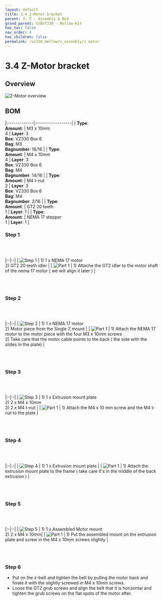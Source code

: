 ```yaml
---
layout: default
title: 3.4 Z-Motor bracket
parent: 3. Z - Assembly & Bed
grand_parent: VzBoT330 - Mellow Kit
has_toc: false
nav_order: 4
has_children: false
permalink: /vz330_mellow/z_assembly/z_motor
---
```


# 3.4 Z-Motor bracket

## Overview

![Z-Motor overview](../../assets/images/manual/vz330_mellow/z_assembly/z_motor/overview.png)

## BOM

|:-------------|:------------------|
| **Type**: <br> **Amount**: | M3 x 10mm <br> 4 | **Layer**: 3 <br> **Box**: VZ330 Box 6 <br> **Bag**: M3 <br> **Bagnumber**: 16/16 |
| **Type**: <br> **Amount**: | M4 x 10mm <br> 4 | **Layer**: 3 <br> **Box**: VZ330 Box 6 <br> **Bag**: M4 <br> **Bagnumber**: 14/16 |
| **Type**: <br> **Amount**: | M4 t-nut <br> 2 | **Layer**: 3 <br> **Box**: VZ330 Box 6 <br> **Bag**: M4 <br> **Bagnumber**: 2/16 |
| **Type**: <br> **Amount**: | GT2 20 teeth <br> 1 | **Layer**: 1 |
| **Type**: <br> **Amount**: | NEMA 17 stepper <br> 1 | **Layer**: 1 |

### Step 1

<br>
<br>

|:-|:-|
| ![Step 1](../../assets/images/manual/vz330_mellow/z_assembly/z_motor/step1.png) | 1) 1 x NEMA 17 motor <br> 2) GT2 20 teeth idler |
| ![Part 1](../../assets/images/manual/vz330_mellow/z_assembly/z_motor/step1_part1.png) | 1) Attache the GT2 idler to the motor shaft of the nema 17 motor ( we will align it later ) |

<br>
<br>

### Step 2

<br>
<br>

|:-|:-|
| ![Step 2](../../assets/images/manual/vz330_mellow/z_assembly/z_motor/step2.png) | 1) 1 x NEMA 17 motor <br> 2) Motor piece from the Single Z mount |
| ![Part 1](../../assets/images/manual/vz330_mellow/z_assembly/z_motor/step2_part1.png) | 1) Attach the NEMA 17 motor to the motor piece with the four M3 x 10mm screws <br> 2) Take care that the motor cable points to the back ( the side with the slides in the plate) |

<br>
<br>

### Step 3

<br>
<br>

|:-|:-|
| ![Step 3](../../assets/images/manual/vz330_mellow/z_assembly/z_motor/step1.png) | 1) 1 x Extrusion mount plate <br> 2) 2 x M4 x 10mm <br> 3) 2 x M4 t-nut |
| ![Part 1](../../assets/images/manual/vz330_mellow/z_assembly/z_motor/step1_part1.png) | 1) Attach the M4 x 10 mm screw and the M4 t-nut to the plate |

<br>
<br>

### Step 4

<br>
<br>

|:-|:-|
| ![Step 4](../../assets/images/manual/vz330_mellow/z_assembly/z_motor/step1.png) | 1) 1 x Extrusion mount plate |
| ![Part 1](../../assets/images/manual/vz330_mellow/z_assembly/z_motor/step1_part1.png) | 1) Attach the extrusion mount plate to the frame ( take care it's in the middle of the back extrusion ) |

<br>
<br>

### Step 5

<br>
<br>

|:-|:-|
| ![Step 5](../../assets/images/manual/vz330_mellow/z_assembly/z_motor/step1.png) | 1) 1 x Assembled Motor mount <br> 2) 2 x M4 x 10mm|
| ![Part 1](../../assets/images/manual/vz330_mellow/z_assembly/z_motor/step1_part1.png) | 1) Put the assembled mount on the extrusion plate and screw in the M4 x 10mm screws slightly |

<br>
<br>

### Step 6

- Put on the z-belt and tighten the belt by pulling the motor back and fixate it with the slightly screwed in M4 x 10mm screws.
- Loose the GT2 grub screws and align the belt that it is horizontal and tighten the grub screws on the flat spots of the motor after.